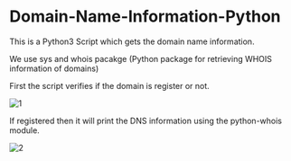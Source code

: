 # Domain-Name-Information-Python

This is a Python3 Script which gets the domain name information.

We use sys and whois pacakge  (Python package for retrieving WHOIS information of domains) 

First the script verifies if the domain is register or not.


![1](https://user-images.githubusercontent.com/54389022/112624021-12933880-8e53-11eb-82a3-90717e69457f.png)

If registered then it will print the DNS information using the python-whois module.

![2](https://user-images.githubusercontent.com/54389022/112624032-14f59280-8e53-11eb-9db4-1fce1a335505.png)
